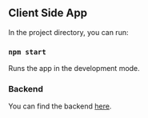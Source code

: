 

## Client Side App 

In the project directory, you can run:

### `npm start`

Runs the app in the development mode.

### Backend 

You can find the backend [here](https://www.github.com/adriandifelice/pda_crm).


